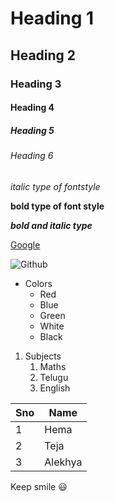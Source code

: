 # Heading 1
## Heading 2
### Heading 3
#### Heading 4
##### Heading 5
###### Heading 6
*italic type of fontstyle*

**bold type of font style**

***bold and italic type***

[Google](https://www.google.com/)

![Github](https://i.ytimg.com/vi/hHbWF1Bvgf4/maxresdefault.jpg)

* Colors
  * Red
  * Blue
  * Green
  * White
  * Black

1. Subjects
    1. Maths
    2. Telugu
    3. English

Sno|Name
----|----
1|Hema
2|Teja
3|Alekhya

Keep smile :smiley:

   
   
   
